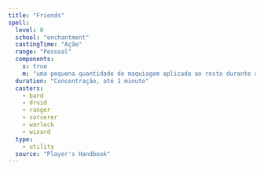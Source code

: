 ```yaml
---
title: "Friends"
spell:
  level: 0
  school: "enchantment"
  castingTime: "Ação"
  range: "Pessoal"
  components:
    s: true
    m: "uma pequena quantidade de maquiagem aplicada ao rosto durante a conjuração da magia"
  duration: "Concentração, até 1 minuto"
  casters:
    - bard
    - druid
    - ranger
    - sorcerer
    - warlock
    - wizard
  type:
    - utility
  source: "Player's Handbook"
---
```

